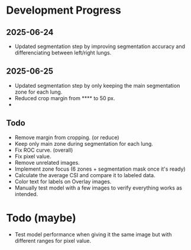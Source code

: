 # Development Progress

## 2025-06-24
- Updated segmentation step by improving segmentation accuracy and differenciating between left/right lungs.

## 2025-06-25
- Updated segmentation step by only keeping the main segmentation zone for each lung.
- Reduced crop margin from **** to 50 px.
- 

## Todo
- Remove margin from cropping. (or reduce)
- Keep only main zone during segmentation for each lung.
- Fix ROC curve. (overall)
- Fix pixel value.
- Remove unrelated images.
- Implement zone focus (6 zones + segmentation mask once it's ready)
- Calculate the average CSI and compare it to labeled data.
- Color text for labels on Overlay images.
- Manually test model with a few images to verify everything works as intended.

# Todo (maybe)
- Test model performance when giving it the same image but with different ranges for pixel value.